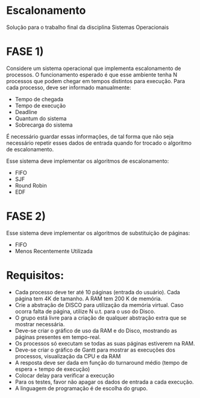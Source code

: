 # Escalonamento
Solução para o trabalho final da disciplina Sistemas Operacionais


# FASE 1) 
Considere um sistema operacional que implementa escalonamento de processos. O funcionamento esperado é que esse ambiente tenha N processos que podem chegar em tempos distintos para execução. Para cada processo, deve ser informado manualmente:
+ Tempo de chegada  
+ Tempo de execução
+ Deadline
+ Quantum do sistema
+ Sobrecarga do sistema

É necessário guardar essas informações, de tal forma que não seja necessário repetir esses dados de entrada quando for trocado o algoritmo de escalonamento.

Esse sistema deve implementar os algoritmos de escalonamento:  
+ FIFO
+ SJF
+ Round Robin
+ EDF

# FASE 2) 
Esse sistema deve implementar os algoritmos de substituição de páginas:
+ FIFO
+ Menos Recentemente Utilizada

# Requisitos: 
+ Cada processo deve ter até 10 páginas (entrada do usuário). Cada página tem 4K de tamanho. A RAM tem 200 K de memória.
+ Crie a abstração de DISCO para utilização da memória virtual. Caso ocorra falta de página, utilize N u.t. para o uso do Disco. 
+ O grupo está livre para a criação de qualquer abstração extra que se mostrar necessária.
+ Deve-se criar o gráfico de uso da RAM e do Disco, mostrando as páginas presentes em tempo-real.
+ Os processos só executam se todas as suas páginas estiverem na RAM.
+ Deve-se criar o gráfico de Gantt para mostrar as execuções dos processos, visualização da CPU e da RAM
+ A resposta deve ser dada em função do turnaround médio (tempo de espera + tempo de execução)
+ Colocar delay para verificar a execução 
+ Para os testes, favor não apagar os dados de entrada a cada execução.
+ A linguagem de programação é de escolha do grupo.
